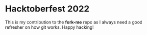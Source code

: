 # Hacktoberfest 2022

This is my contribution to the **fork-me** repo as I always need a good refresher on how git works.  Happy hacking!
